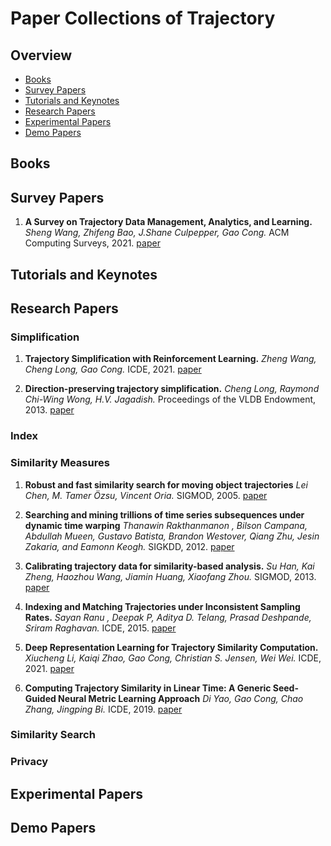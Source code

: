 # Paper Collections of Trajectory


## Overview
* [Books](#Books)
* [Survey Papers](#Survey-Papers)
* [Tutorials and Keynotes](#Tutorials-and-Keynotes)
* [Research Papers](#Research-Papers)
* [Experimental Papers](#Experimental-Papers)
* [Demo Papers](#Demo-Papers)

## Books

## Survey Papers

1. **A Survey on Trajectory Data Management, Analytics, and Learning.**
*Sheng Wang, Zhifeng Bao, J.Shane Culpepper, Gao Cong.* ACM Computing Surveys, 2021. [paper](https://arxiv.org/pdf/2003.11547.pdf)

## Tutorials and Keynotes

## Research Papers

### Simplification

1. **Trajectory Simplification with Reinforcement Learning.**
*Zheng Wang, Cheng Long, Gao Cong.* ICDE, 2021. [paper](https://doi.org/10.1109/ICDE51399.2021.00065)

2. **Direction-preserving trajectory simplification.**
*Cheng Long, Raymond Chi-Wing Wong, H.V. Jagadish.* Proceedings of the VLDB Endowment, 2013. [paper](http://www.vldb.org/pvldb/vol6/p949-long.pdf)

### Index

### Similarity Measures

1. **Robust and fast similarity search for moving object trajectories**
*Lei Chen, M. Tamer Özsu, Vincent Oria.* SIGMOD, 2005. [paper](https://dl.acm.org/doi/abs/10.1145/1066157.1066213)

2. **Searching and mining trillions of time series subsequences under dynamic time warping**
*Thanawin Rakthanmanon , Bilson Campana, Abdullah Mueen, Gustavo Batista, Brandon Westover, Qiang Zhu, Jesin Zakaria, and Eamonn Keogh.* SIGKDD, 2012. [paper](https://dl.acm.org/doi/abs/10.1145/2339530.2339576)

3. **Calibrating trajectory data for similarity-based analysis.**
*Su Han, Kai Zheng, Haozhou Wang, Jiamin Huang, Xiaofang Zhou.* SIGMOD, 2013. [paper](https://dl.acm.org/doi/abs/10.1145/2463676.2465303)

4. **Indexing and Matching Trajectories under Inconsistent Sampling Rates.**
*Sayan Ranu , Deepak P, Aditya D. Telang, Prasad Deshpande, Sriram Raghavan.* ICDE, 2015. [paper](https://ieeexplore.ieee.org/abstract/document/7113351)

5. **Deep Representation Learning for Trajectory Similarity Computation.**
*Xiucheng Li, Kaiqi Zhao, Gao Cong, Christian S. Jensen, Wei Wei.* ICDE, 2021. [paper](https://ieeexplore.ieee.org/abstract/document/8509283)

6. **Computing Trajectory Similarity in Linear Time: A Generic Seed-Guided Neural Metric Learning Approach**
*Di Yao, Gao Cong, Chao Zhang, Jingping Bi.* ICDE, 2019. [paper](https://ieeexplore.ieee.org/abstract/document/8731427)


### Similarity Search

### Privacy

## Experimental Papers

## Demo Papers
